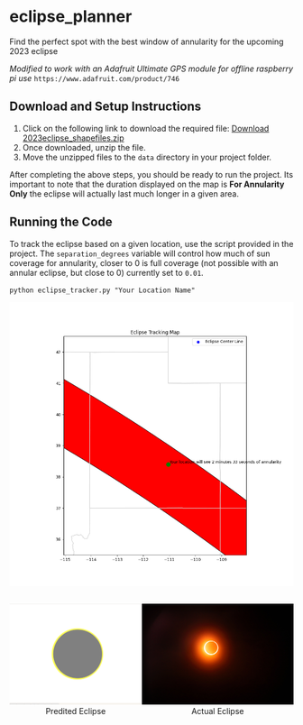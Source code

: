 # eclipse_planner
Find the perfect spot with the best window of annularity for the upcoming 2023 eclipse 

*Modified to work with an Adafruit Ultimate GPS module for offline raspberry pi use*
`https://www.adafruit.com/product/746`

## Download and Setup Instructions

1. Click on the following link to download the required file: [Download 2023eclipse_shapefiles.zip](https://svs.gsfc.nasa.gov/vis/a000000/a005000/a005073/2023eclipse_shapefiles.zip)
2. Once downloaded, unzip the file.
3. Move the unzipped files to the `data` directory in your project folder.

After completing the above steps, you should be ready to run the project. Its important to note that the duration displayed on the map is **For Annularity Only** the eclipse will actually last much longer in a given area. 


## Running the Code

To track the eclipse based on a given location, use the script provided in the project. The `separation_degrees` variable will control how much of sun coverage for annularity, closer to 0 is full coverage (not possible with an annular eclipse, but close to 0) currently set to `0.01`.

```
python eclipse_tracker.py "Your Location Name"
```

![Plan](results/plan.png)

<div style="display: flex; justify-content: space-between;">
    <div style="flex-basis: 48%;">
        <p align="center"><img src="results/predicted_eclipse.png" alt="Map Image" /><br />Predited Eclipse</p>
    </div>
    <div style="flex-basis: 55%;">
        <p align="center"><img src="results/eclipse.jpg" alt="Offline Map Image" /><br />Actual Eclipse</p>
    </div>
</div>
